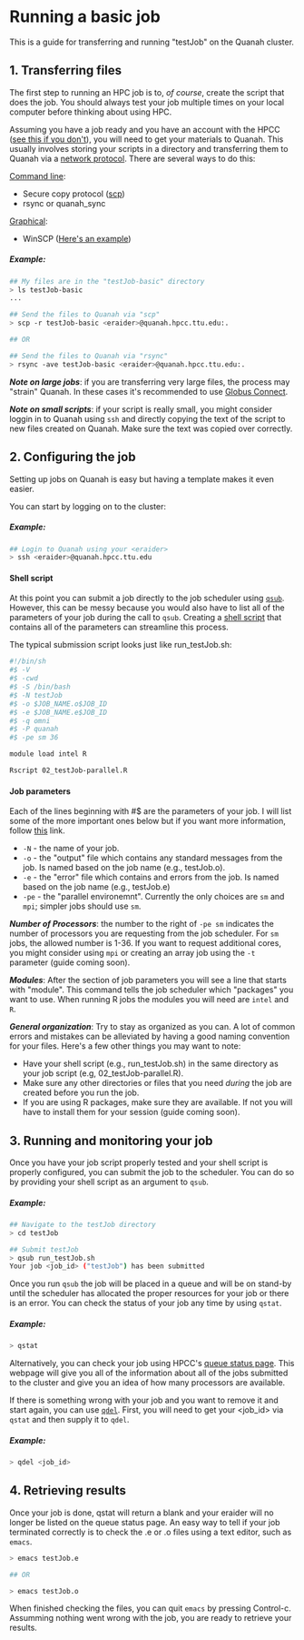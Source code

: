 # Running a basic job 

This is a guide for transferring and running "testJob" on the Quanah cluster. 

## 1. Transferring files  

The first step to running an HPC job is to, _of course_, create the script that does the job. You should always test your job multiple times on your local computer before thinking about using HPC. 

Assuming you have a job ready and you have an account with the HPCC ([see this if you don't]()), you will need to get your materials to Quanah. This usually involves storing your scripts in a directory and transferring them to Quanah via a [network protocol](). There are several ways to do this:

[Command line]():
   * Secure copy protocol ([scp]()) 
   * rsync or quanah_sync 
   
[Graphical](): 
   * WinSCP ([Here's an example](https://research.computing.yale.edu/support/hpc/user-manual/transfer-files-or-cluster))
   
##### Example: 
```bash
## My files are in the "testJob-basic" directory 
> ls testJob-basic
...

## Send the files to Quanah via "scp" 
> scp -r testJob-basic <eraider>@quanah.hpcc.ttu.edu:.

## OR

## Send the files to Quanah via "rsync"
> rsync -ave testJob-basic <eraider>@quanah.hpcc.ttu.edu:.
```

***Note on large jobs***: if you are transferring very large files, the process may "strain" Quanah. In these cases it's recommended to use [Globus Connect](https://www.depts.ttu.edu/hpcc/userguides/general_guides/file_transfer.php).

***Note on small scripts***: if your script is really small, you might consider loggin in to Quanah using `ssh` and directly copying the text of the script to new files created on Quanah. Make sure the text was copied over correctly. 
   
## 2. Configuring the job 

Setting up jobs on Quanah is easy but having a template makes it even easier. 

You can start by logging on to the cluster: 

##### Example:
```bash
## Login to Quanah using your <eraider>
> ssh <eraider>@quanah.hpcc.ttu.edu
```

#### Shell script  

At this point you can submit a job directly to the job scheduler using [`qsub`](). However, this can be messy because you would also have to list all of the parameters of your job during the call to `qsub`. Creating a [shell script]() that contains all of the parameters can streamline this process.

The typical submission script looks just like run_testJob.sh:
```bash
#!/bin/sh
#$ -V
#$ -cwd
#$ -S /bin/bash
#$ -N testJob
#$ -o $JOB_NAME.o$JOB_ID
#$ -e $JOB_NAME.e$JOB_ID
#$ -q omni
#$ -P quanah
#$ -pe sm 36

module load intel R 

Rscript 02_testJob-parallel.R
```
#### Job parameters 

Each of the lines beginning with #$ are the parameters of your job. I will list some of the more important ones below but if you want more information, follow [this](https://bioinformatics.mdc-berlin.de/intro2UnixandSGE/sun_grid_engine_for_beginners/how_to_submit_a_job_using_qsub.html) link. 

* `-N` - the name of your job.
* `-o` - the "output" file which contains any standard messages from the job. Is named based on the job name (e.g., testJob.o).
* `-e` - the "error" file which contains and errors from the job. Is named based on the job name (e.g., testJob.e)
* `-pe` - the "parallel environemnt". Currently the only choices are `sm` and `mpi`; simpler jobs should use `sm`. 

***Number of Processors***: the number to the right of `-pe sm` indicates the number of processors you are requesting from the job scheduler. For `sm` jobs, the allowed number is 1-36. If you want to request additional cores, you might consider using `mpi` or creating an array job using the `-t` parameter (guide coming soon).  

***Modules***: After the section of job parameters you will see a line that starts with "module". This command tells the job scheduler which "packages" you want to use. When running R jobs the modules you will need are `intel` and `R`. 

***General organization***: Try to stay as organized as you can. A lot of common errors and mistakes can be alleviated by having a good naming convention for your files. Here's a few other things you may want to note:

* Have your shell script (e.g., run_testJob.sh) in the same directory as your job script (e.g, 02_testJob-parallel.R).
* Make sure any other directories or files that you need _during_ the job are created before you run the job. 
* If you are using R packages, make sure they are available. If not you will have to install them for your session (guide coming soon). 

## 3. Running and monitoring your job 

Once you have your job script properly tested and your shell script is properly configured, you can submit the job to the scheduler. You can do so by providing your shell script as an argument to `qsub`. 

##### Example:
```bash
## Navigate to the testJob directory
> cd testJob

## Submit testJob 
> qsub run_testJob.sh
Your job <job_id> ("testJob") has been submitted
```

Once you run `qsub` the job will be placed in a queue and will be on stand-by until the scheduler has allocated the proper resources for your job or there is an error. You can check the status of your job any time by using `qstat`. 

##### Example:
```bash
> qstat
```

Alternatively, you can check your job using HPCC's [queue status page](http://charlie.hpcc.ttu.edu/qstat/qstat.html). This webpage will give you all of the information about all of the jobs submitted to the cluster and give you an idea of how many processors are available. 

If there is something wrong with your job and you want to remove it and start again, you can use [`qdel`](). First, you will need to get your <job_id> via `qstat` and then supply it to `qdel`. 

##### Example: 
```bash
> qdel <job_id>
```

## 4. Retrieving results 

Once your job is done, qstat will return a blank and your eraider will no longer be listed on the queue status page. An easy way to tell if your job terminated correctly is to check the .e or .o files using a text editor, such as `emacs`. 

```bash
> emacs testJob.e

## OR 

> emacs testJob.o
```
When finished checking the files, you can quit `emacs` by pressing Control-c. Assumming nothing went wrong with the job, you are ready to retrieve your results. 

